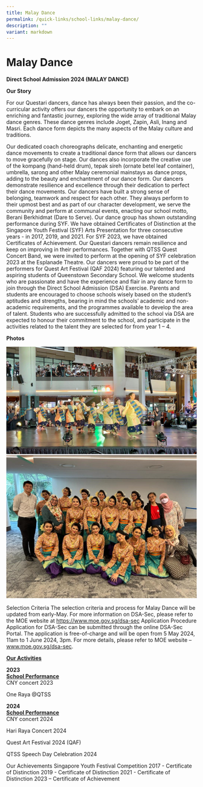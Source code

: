 ```yaml
---
title: Malay Dance
permalink: /quick-links/school-links/malay-dance/
description: ""
variant: markdown
---
```

Malay Dance
===========

**Direct School Admission 2024 (MALAY DANCE)**

**Our Story**

For our Questari dancers, dance has always been their passion, and the co-curricular activity offers our dancers the opportunity to embark on an enriching and fantastic journey, exploring the wide array of traditional Malay dance genres. These dance genres include Joget, Zapin, Asli, Inang and Masri. Each dance form depicts the many aspects of the Malay culture and traditions. 

Our dedicated coach choreographs delicate, enchanting and energetic dance movements to create a traditional dance form that allows our dancers to move gracefully on stage. Our dances also incorporate the creative use of the kompang (hand-held drum), tepak sireh (ornate betel leaf container), umbrella, sarong and other Malay ceremonial mainstays as dance props, adding to the beauty and enchantment of our dance form. 
Our dancers demonstrate resilience and excellence through their dedication to perfect their dance movements. Our dancers have built a strong sense of belonging, teamwork and respect for each other. They always perform to their upmost best and as part of our character development, we serve the community and perform at communal events, enacting our school motto, Berani Berkhidmat (Dare to Serve). 
Our dance group has shown outstanding performance during SYF. We have obtained Certificates of Distinction at the Singapore Youth Festival (SYF) Arts Presentation for three consecutive years - in 2017, 2019, and 2021. For SYF 2023, we have obtained Certificates of Achievement. Our Questari dancers remain resilience and keep on improving in their performances. Together with QTSS Quest Concert Band, we were invited to perform at the opening of SYF celebration 2023 at the Esplanade Theatre. Our dancers were proud to be part of the performers for Quest Art Festival (QAF 2024) featuring our talented and aspiring students of Queenstown Secondary School.
We welcome students who are passionate and have the experience and flair in any dance form to join through the Direct School Admission (DSA) Exercise. 
Parents and students are encouraged to choose schools wisely based on the student’s aptitudes and strengths, bearing in mind the schools’ academic and non-academic requirements, and the programmes available to develop the area of talent. 
Students who are successfully admitted to the school via DSA are expected to honour their commitment to the school, and participate in the activities related to the talent they are selected for from year 1 – 4. 


<b>Photos</b>

![](/images/ML1.jpg)
<br>
![](/images/ML2.jpg)
<br>

Selection Criteria
The selection criteria and process for Malay Dance will be updated from early-May. For more information on DSA-Sec, please refer to the MOE website at https://www.moe.gov.sg/dsa-sec
Application Procedure
Application for DSA-Sec can be submitted through the online DSA-Sec Portal. The application is free-of-charge and will be open from 5 May 2024, 11am to 1 June 2024, 3pm. For more details, please refer to MOE website – www.moe.gov.sg/dsa-sec.

<b><u>Our Activities</u></b>

<b>2023</b><br>
<b><u>School Performance<br></u></b>
CNY concert 2023

One Raya @QTSS

<b>2024</b><br>
<b><u>School Performance<br></u></b>
CNY concert 2024

Hari Raya Concert 2024

Quest Art Festival 2024 (QAF)

QTSS Speech Day Celebration 2024


Our Achievements
Singapore Youth Festival Competition
2017 - Certificate of Distinction
2019 - Certificate of Distinction
2021 - Certificate of Distinction
2023 – Certificate of Achievement
